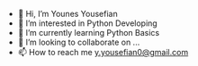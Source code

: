 - 👋 Hi, I’m Younes Yousefian
- 👀 I’m interested in Python Developing
- 🌱 I’m currently learning Python Basics
- 💞️ I’m looking to collaborate on ...
- 📫 How to reach me y.yousefian0@gmail.com

<!---
younesyoussefian/younesyoussefian is a ✨ special ✨ repository because its `README.md` (this file) appears on your GitHub profile.
You can click the Preview link to take a look at your changes.
--->
